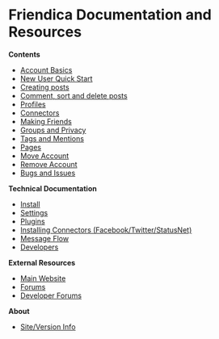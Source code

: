 Friendica Documentation and Resources
=====================================


**Contents**

* [Account Basics](help/Account-Basics)
* [New User Quick Start](help/guide)
* [Creating posts](help/Text_editor)
* [Comment, sort and delete posts](help/Text_comment)
* [Profiles](help/Profiles)
* [Connectors](help/Connectors)
* [Making Friends](help/Making-Friends)
* [Groups and Privacy](help/Groups-and-Privacy)
* [Tags and Mentions](help/Tags-and-Mentions)
* [Pages](help/Pages)
* [Move Account](help/Move-Account)
* [Remove Account](help/Remove-Account)
* [Bugs and Issues](help/Bugs-and-Issues)

**Technical Documentation**

* [Install](help/Install)
* [Settings](help/Settings)
* [Plugins](help/Plugins)
* [Installing Connectors (Facebook/Twitter/StatusNet)](help/Installing-Connectors)
* [Message Flow](help/Message-Flow)
* [Developers](help/Developers)


**External Resources**

* [Main Website](http://friendica.com)
* [Forums](http://groups.google.com/group/friendica)
* [Developer Forums](http://groups.google.com/group/friendica-dev)

**About**

* [Site/Version Info](friendica)

